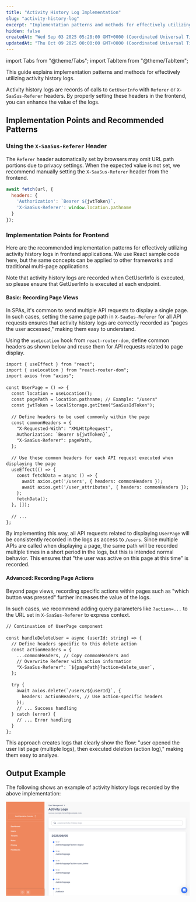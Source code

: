 ```yaml
---
title: "Activity History Log Implementation"
slug: "activity-history-log"
excerpt: "Implementation patterns and methods for effectively utilizing activity history logs in your application"
hidden: false
createdAt: "Wed Sep 03 2025 05:28:00 GMT+0000 (Coordinated Universal Time)"
updatedAt: "Thu Oct 09 2025 00:00:00 GMT+0000 (Coordinated Universal Time)"
---
```


import Tabs from "@theme/Tabs";
import TabItem from "@theme/TabItem";

This guide explains implementation patterns and methods for effectively utilizing activity history logs.

Activity history logs are records of calls to `GetUserInfo` with `Referer` or `X-SaaSus-Referer` headers. By properly setting these headers in the frontend, you can enhance the value of the logs.

## Implementation Points and Recommended Patterns

### Using the `X-SaaSus-Referer` Header

The `Referer` header automatically set by browsers may omit URL path portions due to privacy settings. When the expected value is not set, we recommend manually setting the `X-SaaSus-Referer` header from the frontend.

<Tabs>
<TabItem value="typescript" label="TypeScript" default>

```js
await fetch(url, {
  headers: {
    'Authorization': `Bearer ${jwtToken}`,
    'X-SaaSus-Referer': window.location.pathname
  }
});
```

</TabItem>
</Tabs>

### Implementation Points for Frontend

Here are the recommended implementation patterns for effectively utilizing activity history logs in frontend applications. We use React sample code here, but the same concepts can be applied to other frameworks and traditional multi-page applications.

Note that activity history logs are recorded when GetUserInfo is executed, so please ensure that GetUserInfo is executed at each endpoint.

#### Basic: Recording Page Views

In SPAs, it's common to send multiple API requests to display a single page. In such cases, setting the same page path in `X-SaaSus-Referer` for all API requests ensures that activity history logs are correctly recorded as "pages the user accessed," making them easy to understand.

Using the `useLocation` hook from `react-router-dom`, define common headers as shown below and reuse them for API requests related to page display.

<Tabs>
<TabItem value="typescript" label="TypeScript" default>

```tsx
import { useEffect } from "react";
import { useLocation } from "react-router-dom";
import axios from "axios";

const UserPage = () => {
  const location = useLocation();
  const pagePath = location.pathname; // Example: "/users"
  const jwtToken = localStorage.getItem("SaaSusIdToken");

  // Define headers to be used commonly within the page
  const commonHeaders = {
    "X-Requested-With": "XMLHttpRequest",
    Authorization: `Bearer ${jwtToken}`,
    "X-SaaSus-Referer": pagePath,
  };

  // Use these common headers for each API request executed when displaying the page
  useEffect(() => {
    const fetchData = async () => {
      await axios.get('/users', { headers: commonHeaders });
      await axios.get('/user_attributes', { headers: commonHeaders });
    };
    fetchData();
  }, []);

  // ...
};
```

</TabItem>
</Tabs>

By implementing this way, all API requests related to displaying `UserPage` will be consistently recorded in the logs as access to `/users`. Since multiple APIs are called when displaying a page, the same path will be recorded multiple times in a short period in the logs, but this is intended normal behavior. This ensures that "the user was active on this page at this time" is recorded.

#### Advanced: Recording Page Actions

Beyond page views, recording specific actions within pages such as "which button was pressed" further increases the value of the logs.

In such cases, we recommend adding query parameters like `?action=...` to the URL set in `X-SaaSus-Referer` to express context.

<Tabs>
<TabItem value="typescript" label="TypeScript" default>

```tsx
// Continuation of UserPage component

const handleDeleteUser = async (userId: string) => {
  // Define headers specific to this delete action
  const actionHeaders = {
    ...commonHeaders, // Copy commonHeaders and
    // Overwrite Referer with action information
    "X-SaaSus-Referer": `${pagePath}?action=delete_user`,
  };

  try {
    await axios.delete(`/users/${userId}`, {
      headers: actionHeaders, // Use action-specific headers
    });
    // ... Success handling
  } catch (error) {
    // ... Error handling
  }
};
```

</TabItem>
</Tabs>

This approach creates logs that clearly show the flow: "user opened the user list page (multiple logs), then executed deletion (action log)," making them easy to analyze.

## Output Example

The following shows an example of activity history logs recorded by the above implementation:

![Activity History Log Output Example](/img/part-6/implementation-guide/implementing-activity-history-log/image-01.png)
